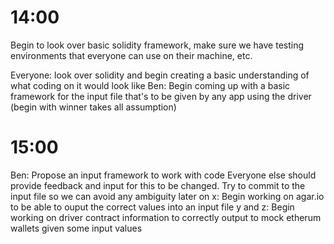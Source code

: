 # 14:00
Begin to look over basic solidity framework, make sure we have testing environments that everyone can use on their machine, etc.

Everyone: look over solidity and begin creating a basic understanding of what coding on it would look like
Ben: Begin coming up with a basic framework for the input file that's to be given by any app using the driver (begin with winner takes all assumption)

# 15:00
Ben: Propose an input framework to work with code
	Everyone else should provide feedback and input for this to be changed. Try to commit to the input file so we can avoid any ambiguity later on
x: Begin working on agar.io to be able to ouput the correct values into an input file
y and z: Begin working on driver contract information to correctly output to mock etherum wallets given some input values
